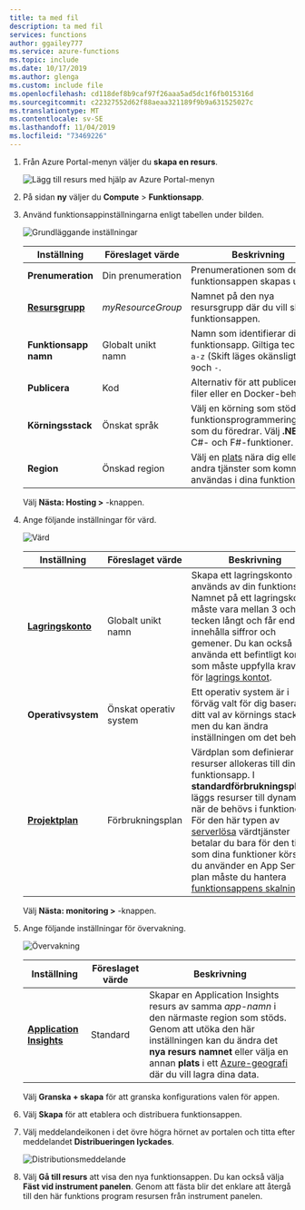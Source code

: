 ```yaml
---
title: ta med fil
description: ta med fil
services: functions
author: ggailey777
ms.service: azure-functions
ms.topic: include
ms.date: 10/17/2019
ms.author: glenga
ms.custom: include file
ms.openlocfilehash: cd118def8b9caf97f26aaa5ad5dc1f6fb015316d
ms.sourcegitcommit: c22327552d62f88aeaa321189f9b9a631525027c
ms.translationtype: MT
ms.contentlocale: sv-SE
ms.lasthandoff: 11/04/2019
ms.locfileid: "73469226"
---
```

1. Från Azure Portal-menyn väljer du **skapa en resurs**.

    ![Lägg till resurs med hjälp av Azure Portal-menyn](./media/functions-create-function-app-portal/create-function-app-resource.png)

1. På sidan **ny** väljer du **Compute** > **Funktionsapp**.

1. Använd funktionsappinställningarna enligt tabellen under bilden.

    ![Grundläggande inställningar](./media/functions-create-function-app-portal/function-app-create-basics.png)

    | Inställning      | Föreslaget värde  | Beskrivning |
    | ------------ | ---------------- | ----------- |
    | **Prenumeration** | Din prenumeration | Prenumerationen som den nya funktionsappen skapas under. |
    | **[Resursgrupp](../articles/azure-resource-manager/resource-group-overview.md)** |  *myResourceGroup* | Namnet på den nya resursgrupp där du vill skapa funktionsappen. |
    | **Funktionsapp namn** | Globalt unikt namn | Namn som identifierar din nya funktionsapp. Giltiga tecken är `a-z` (Skift läges okänsligt), `0-9`och `-`.  |
    |**Publicera**| Kod | Alternativ för att publicera kod filer eller en Docker-behållare. |
    | **Körningsstack** | Önskat språk | Välj en körning som stöder det funktionsprogrammeringsspråk som du föredrar. Välj **.NET** för C#- och F#-funktioner. |
    |**Region**| Önskad region | Välj en [plats](https://azure.microsoft.com/regions/) nära dig eller nära andra tjänster som kommer att användas i dina funktioner. |

    Välj **Nästa: Hosting >** -knappen.

1. Ange följande inställningar för värd.

    ![Värd](./media/functions-create-function-app-portal/function-app-create-hosting.png)

    | Inställning      | Föreslaget värde  | Beskrivning |
    | ------------ | ---------------- | ----------- |
    | **[Lagringskonto](../articles/storage/common/storage-quickstart-create-account.md)** |  Globalt unikt namn |  Skapa ett lagringskonto som används av din funktionsapp. Namnet på ett lagringskonto måste vara mellan 3 och 24 tecken långt och får endast innehålla siffror och gemener. Du kan också använda ett befintligt konto som måste uppfylla kraven för [lagrings kontot](../articles/azure-functions/functions-scale.md#storage-account-requirements). |
    |**Operativsystem**| Önskat operativ system | Ett operativ system är i förväg valt för dig baserat på ditt val av körnings stack, men du kan ändra inställningen om det behövs. |
    | **[Projektplan](../articles/azure-functions/functions-scale.md)** | Förbrukningsplan | Värdplan som definierar hur resurser allokeras till din funktionsapp. I **standardförbrukningsplanen** läggs resurser till dynamiskt när de behövs i funktionerna. För den här typen av [serverlösa](https://azure.microsoft.com/overview/serverless-computing/) värdtjänster betalar du bara för den tid som dina funktioner körs. När du använder en App Service-plan måste du hantera [funktionsappens skalning](../articles/azure-functions/functions-scale.md).  |

    Välj **Nästa: monitoring >** -knappen.

1. Ange följande inställningar för övervakning.

    ![Övervakning](./media/functions-create-function-app-portal/function-app-create-monitoring.png)

    | Inställning      | Föreslaget värde  | Beskrivning |
    | ------------ | ---------------- | ----------- |
    | **[Application Insights](../articles/azure-functions/functions-monitoring.md)** | Standard | Skapar en Application Insights resurs av samma *app-namn* i den närmaste region som stöds. Genom att utöka den här inställningen kan du ändra det **nya resurs namnet** eller välja en annan **plats** i ett [Azure-geografi](https://azure.microsoft.com/global-infrastructure/geographies/) där du vill lagra dina data. |

    Välj **Granska + skapa** för att granska konfigurations valen för appen.

1. Välj **Skapa** för att etablera och distribuera funktionsappen.

1. Välj meddelandeikonen i det övre högra hörnet av portalen och titta efter meddelandet **Distribueringen lyckades**.

    ![Distributionsmeddelande](./media/functions-create-function-app-portal/function-app-create-notification2.png)

1. Välj **Gå till resurs** att visa den nya funktionsappen. Du kan också välja **Fäst vid instrument panelen**. Genom att fästa blir det enklare att återgå till den här funktions program resursen från instrument panelen.
